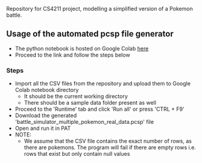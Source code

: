 Repository for CS4211 project, modelling a simplified version of a Pokemon battle.

## Usage of the automated pcsp file generator

- The python notebook is hosted on Google Colab [here]
- Proceed to the link and follow the steps below

### Steps
- Import all the CSV files from the repository and upload them to Google Colab notebook directory
   - It should be the current working directory
   - There should be a sample data folder present as well
- Proceed to the 'Runtime' tab and click 'Run all' or press  'CTRL + F9'
- Download the generated 'battle_simulator_multiple_pokemon_real_data.pcsp' file
- Open and run it in PAT
- NOTE:
   - We assume that the CSV file contains the exact number of rows, as there are pokemons. The program will fail if there are empty rows i.e. rows that exist but only contain null values

[//]: # (These are reference links used in the body of this note and get stripped out when the markdown processor does its job. There is no need to format nicely because it shouldn't be seen. Thanks SO - http://stackoverflow.com/questions/4823468/store-comments-in-markdown-syntax)

   [here]: <https://colab.research.google.com/drive/1Pktvyl3bAeBlCwgT_OMrOHXKRHbWTama?usp=sharing>

